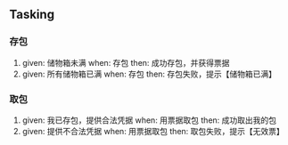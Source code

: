 ## Tasking
### 存包
1. given: 储物箱未满 when: 存包 then: 成功存包，并获得票据
3. given: 所有储物箱已满 when: 存包 then: 存包失败，提示【储物箱已满】

### 取包
1. given: 我已存包，提供合法凭据 when: 用票据取包 then: 成功取出我的包
2. given: 提供不合法凭据 when: 用票据取包 then: 取包失败，提示【无效票】